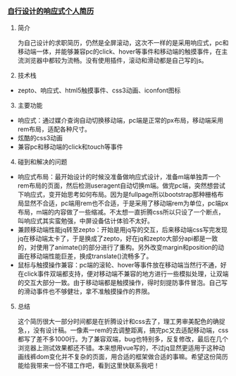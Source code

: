 <a href="http://win5do.cc" target="_blank"><h3 id="readme">自行设计的响应式个人简历</h3></a>

1. 简介

    为自己设计的求职简历，仍然是全屏滚动，这次不一样的是采用响应式，pc和移动端一体，并能够兼容pc的click、hover等事件和移动端的触摸事件，在主流浏览器中都较为流畅。没有使用插件，滚动和滑动都是自己写的js。

2. 技术栈

- zepto、响应式、html5触摸事件、css3动画、iconfont图标

3. 主要功能
- 响应式：通过媒介查询自动切换移动端，pc端是正常的px布局，移动端采用rem布局，适配各种尺寸。
- 炫酷的css3动画
- 兼容pc和移动端的click和touch等事件

4. 碰到和解决的问题
- 响应式布局：最开始设计的时候没准备做响应式设计，准备m端单独弄一个rem布局的页面，然后检测useragent自动切换m端。做完pc端，突然想尝试下响应式，变开始思考如何布局。因为是fullpage所以bootstrap那种栅格布局显然不合适，pc端用rem也不合适，于是采用了移动端rem为单位，pc端px布局，m端的内容做了一些缩减。不太想一直折腾css所以只设了一个断点，叫响应式其实蛮勉强，中屏设备估计体验不太好。
- 兼顾移动端性能jq转至zepto：开始是用jq写的交互，后来移动端css写完发现jq在移动端太卡了，于是换成了zepto，好在jq和zepto大部分api都是一致的，对使用了animate()的部分进行了重构。另外改变margin和position的动画在移动端性能巨差，换成translate()流畅多了。
- 鼠标与触摸操作兼容：pc端的滚轮、hover等事件放在移动端当然行不通，好在click事件双端都支持，便对移动端不兼容的地方进行一些模拟处理，让双端的交互大部分一致。由于移动端都是触摸操作，得时刻提防事件冒泡。自己写的滑动事件也不够健壮，拿不准触摸操作的界限。
5. 总结

    这个简历很大一部分时间都是在折腾设计和css去了，理工男审美配色的确捉急，，没有设计稿。一像素一rem的去调整距离，搞完pc又去适配移动端，css都写了差不多1000行。为了兼容双端，bug也特别多，反复修改，最后在几个浏览器上测试效果都还不错。本来想用vue写的，不过jq显然更适用于这种动画线裤dom变化并不复杂的页面，用合适的框架做合适的事嘛。希望这份简历能给我带来一份不错工作吧，看到这里快联系我吧！